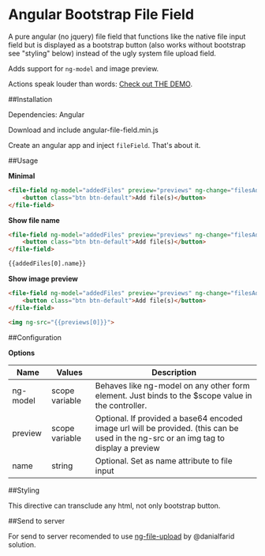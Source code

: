 Angular Bootstrap File Field
========================

A pure angular (no jquery) file field that functions like the native file input field but is displayed as a bootstrap button (also works without bootstrap see "styling" below) instead of the ugly system file upload field.

Adds support for `ng-model` and image preview.

Actions speak louder than words: [Check out THE DEMO](http://itslenny.github.io/angular-bootstrap-file-field/).

##Installation

Dependencies: Angular

Download and include angular-file-field.min.js

Create an angular app and inject `fileField`. That's about it.

##Usage

**Minimal**

```html
<file-field ng-model="addedFiles" preview="previews" ng-change="filesAdded()" name="my_files[]">
	<button class="btn btn-default">Add file(s)</button>
</file-field>
```

**Show file name**

```html
<file-field ng-model="addedFiles" preview="previews" ng-change="filesAdded()" name="my_files[]">
	<button class="btn btn-default">Add file(s)</button>
</file-field>

{{addedFiles[0].name}}
```

**Show image preview**

```html
<file-field ng-model="addedFiles" preview="previews" ng-change="filesAdded()" name="my_files[]">
	<button class="btn btn-default">Add file(s)</button>
</file-field>

<img ng-src="{{previews[0]}}">
```


##Configuration

**Options**

| Name | Values | Description |
|---|---|---|
| ng-model | scope variable | Behaves like ng-model on any other form element. Just binds to the $scope value in the controller. |
| preview | scope variable | Optional. If provided a base64 encoded image url will be provided. (this can be used in the ng-src or an img tag to display a preview |
| name | string | Optional. Set as name attribute to file input |


##Styling

This directive can transclude any html, not only bootstrap button.

##Send to server

For send to server recomended to use [ng-file-upload](https://github.com/danialfarid/ng-file-upload) by @danialfarid solution.


